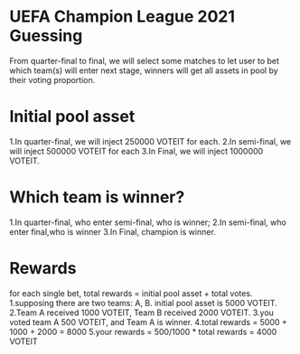 # UEFA Champion League 2021 Guessing
From quarter-final to final, we will select some matches to let user to bet which team(s) will enter next stage, winners will get all assets in pool by their voting proportion.
# Initial pool asset
1.In quarter-final, we will inject 250000 VOTEIT for each.
2.In semi-final, we will inject 500000 VOTEIT for each
3.In Final, we will inject 1000000 VOTEIT.

# Which team is winner?
1.In quarter-final, who enter semi-final, who is winner;
2.In semi-final, who enter final,who is winner
3.In Final, champion is winner.

# Rewards
for each single bet, total rewards = initial pool asset + total votes. 
1.supposing there are two teams: A, B. initial pool asset is 5000 VOTEIT.
2.Team A received 1000 VOTEIT, Team B received 2000 VOTEIT.
3.you voted team A 500 VOTEIT, and Team A is winner.
4.total rewards = 5000 + 1000 + 2000 = 8000
5.your rewards = 500/1000 * total rewards = 4000 VOTEIT 
